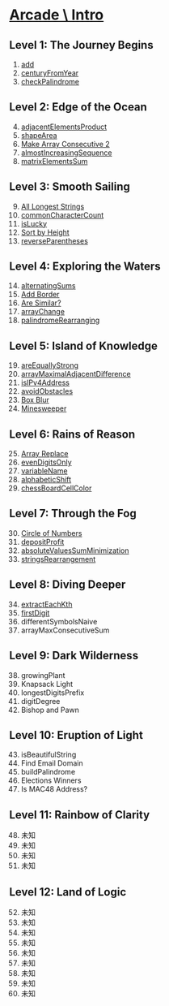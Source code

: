 # [Arcade \ Intro](https://app.codesignal.com/arcade/intro/)

## Level 1: The Journey Begins

1. [add](https://github.com/RevansChen/online-judge/tree/master/Codefights/arcade/intro/level-1/1.add/)
2. [centuryFromYear](https://github.com/RevansChen/online-judge/tree/master/Codefights/arcade/intro/level-1/2.centuryFromYear/)
3. [checkPalindrome](https://github.com/RevansChen/online-judge/tree/master/Codefights/arcade/intro/level-1/3.checkPalindrome/)

## Level 2: Edge of the Ocean

4. [adjacentElementsProduct](https://github.com/RevansChen/online-judge/tree/master/Codefights/arcade/intro/level-2/4.adjacentElementsProduct/)
5. [shapeArea](https://github.com/RevansChen/online-judge/tree/master/Codefights/arcade/intro/level-2/5.shapeArea/)
6. [Make Array Consecutive 2](https://github.com/RevansChen/online-judge/tree/master/Codefights/arcade/intro/level-2/6.Make-Array-Consecutive-2/)
7. [almostIncreasingSequence](https://github.com/RevansChen/online-judge/tree/master/Codefights/arcade/intro/level-2/7.almostIncreasingSequence/)
8. [matrixElementsSum](https://github.com/RevansChen/online-judge/tree/master/Codefights/arcade/intro/level-2/8.matrixElementsSum/)

## Level 3: Smooth Sailing

9. [All Longest Strings](https://github.com/RevansChen/online-judge/tree/master/Codefights/arcade/intro/level-3/9.All-Longest-Strings/)
10. [commonCharacterCount](https://github.com/RevansChen/online-judge/tree/master/Codefights/arcade/intro/level-3/10.commonCharacterCount/)
11. [isLucky](https://github.com/RevansChen/online-judge/tree/master/Codefights/arcade/intro/level-3/11.isLucky/)
12. [Sort by Height](https://github.com/RevansChen/online-judge/tree/master/Codefights/arcade/intro/level-3/12.Sort-by-Height/)
13. [reverseParentheses](https://github.com/RevansChen/online-judge/tree/master/Codefights/arcade/intro/level-3/13.reverseParentheses/)

## Level 4: Exploring the Waters

14. [alternatingSums](https://github.com/RevansChen/online-judge/tree/master/Codefights/arcade/intro/level-4/14.alternatingSums/)
15. [Add Border](https://github.com/RevansChen/online-judge/tree/master/Codefights/arcade/intro/level-4/15.Add-Border/)
16. [Are Similar?](https://github.com/RevansChen/online-judge/tree/master/Codefights/arcade/intro/level-4/16.Are-Similar/)
17. [arrayChange](https://github.com/RevansChen/online-judge/tree/master/Codefights/arcade/intro/level-4/17.arrayChange/)
18. [palindromeRearranging](https://github.com/RevansChen/online-judge/tree/master/Codefights/arcade/intro/level-4/18.palindromeRearranging/)

## Level 5: Island of Knowledge

19. [areEquallyStrong](https://github.com/RevansChen/online-judge/tree/master/Codefights/arcade/intro/level-5/19.areEquallyStrong/)
20. [arrayMaximalAdjacentDifference](https://github.com/RevansChen/online-judge/tree/master/Codefights/arcade/intro/level-5/20.arrayMaximalAdjacentDifference/)
21. [isIPv4Address](https://github.com/RevansChen/online-judge/tree/master/Codefights/arcade/intro/level-5/21.isIPv4Address/)
22. [avoidObstacles](https://github.com/RevansChen/online-judge/tree/master/Codefights/arcade/intro/level-5/22.avoidObstacles/)
23. [Box Blur](https://github.com/RevansChen/online-judge/tree/master/Codefights/arcade/intro/level-5/23.Box-Blur/)
24. [Minesweeper](https://github.com/RevansChen/online-judge/tree/master/Codefights/arcade/intro/level-5/24.Minesweeper/)

## Level 6: Rains of Reason

25. [Array Replace](https://github.com/RevansChen/online-judge/tree/master/Codefights/arcade/intro/level-6/25.Array-Replace/)
26. [evenDigitsOnly](https://github.com/RevansChen/online-judge/tree/master/Codefights/arcade/intro/level-6/26.evenDigitsOnly/)
27. [variableName](https://github.com/RevansChen/online-judge/tree/master/Codefights/arcade/intro/level-6/27.variableName/)
28. [alphabeticShift](https://github.com/RevansChen/online-judge/tree/master/Codefights/arcade/intro/level-6/28.alphabeticShift/)
29. [chessBoardCellColor](https://github.com/RevansChen/online-judge/tree/master/Codefights/arcade/intro/level-6/29.chessBoardCellColor/)

## Level 7: Through the Fog

30. [Circle of Numbers](https://github.com/RevansChen/online-judge/tree/master/Codefights/arcade/intro/level-7/30.Circle-of-Numbers/)
31. [depositProfit](https://github.com/RevansChen/online-judge/tree/master/Codefights/arcade/intro/level-7/31.depositProfit/)
32. [absoluteValuesSumMinimization](https://github.com/RevansChen/online-judge/tree/master/Codefights/arcade/intro/level-7/32.absoluteValuesSumMinimization/)
33. [stringsRearrangement](https://github.com/RevansChen/online-judge/tree/master/Codefights/arcade/intro/level-7/33.stringsRearrangement/)

## Level 8: Diving Deeper

34. [extractEachKth](https://github.com/RevansChen/online-judge/tree/master/Codefights/arcade/intro/level-8/34.extractEachKth/)
35. [firstDigit](https://github.com/RevansChen/online-judge/tree/master/Codefights/arcade/intro/level-8/35.firstDigit/)
36. differentSymbolsNaive
37. arrayMaxConsecutiveSum

## Level 9: Dark Wilderness

38. growingPlant
39. Knapsack Light
40. longestDigitsPrefix
41. digitDegree
42. Bishop and Pawn

## Level 10: Eruption of Light

43. isBeautifulString
44. Find Email Domain
45. buildPalindrome
46. Elections Winners
47. Is MAC48 Address?

## Level 11: Rainbow of Clarity

48. 未知
49. 未知
50. 未知
51. 未知

## Level 12: Land of Logic

52. 未知
53. 未知
54. 未知
55. 未知
56. 未知
57. 未知
58. 未知
59. 未知
60. 未知
